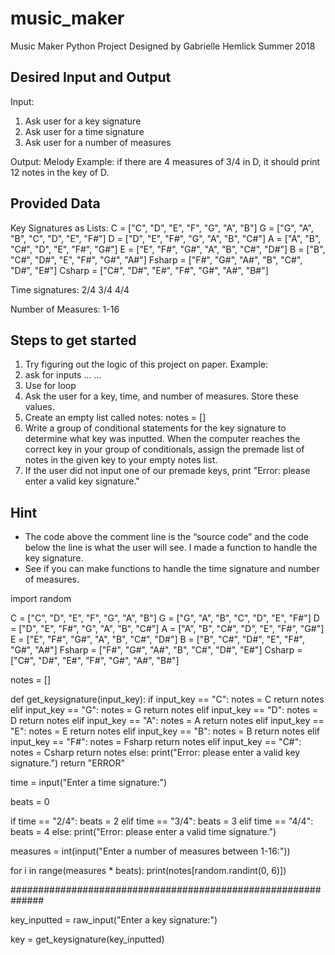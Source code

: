 # music_maker

Music Maker Python Project
Designed by Gabrielle Hemlick
Summer 2018


## Desired Input and Output

Input:
1. Ask user for a key signature
2. Ask user for a time signature
3. Ask user for a number of measures

Output:
Melody
Example: if there are 4 measures of 3/4 in D, it should print 12 notes in the key of D. 



## Provided Data

Key Signatures as Lists:
C = ["C", "D", "E", "F", "G", "A", "B"]
G = ["G", "A", "B", "C", "D", "E", "F#"]
D = ["D", "E", "F#", "G", "A", "B", "C#"]
A = ["A", "B", "C#", "D", "E", "F#", "G#"]
E = ["E", "F#", "G#", "A", "B", "C#", "D#"]
B = ["B", "C#", "D#", "E", "F#", "G#", "A#"]
Fsharp = ["F#", "G#", "A#", "B", "C#", "D#", "E#"]
Csharp = ["C#", "D#", "E#", "F#", "G#", "A#", "B#"]

Time signatures:
2/4
3/4
4/4

Number of Measures:
1-16





## Steps to get started
1.	Try figuring out the logic of this project on paper.
Example: 
1. ask for inputs
...
...
6. Use for loop
2.	Ask the user for a key, time, and number of measures. Store these values.
3.	Create an empty list called notes: 
notes = []
4.	Write a group of conditional statements for the key signature to determine what key was inputted. When the computer reaches the correct key in your group of conditionals, assign the premade list of notes in the given key to your empty notes list. 
5.	If the user did not input one of our premade keys, print 
"Error: please enter a valid key signature."


## Hint

-	The code above the comment line is the “source code” and the code below the line is what the user will see. I made a function to handle the key signature. 
-	See if you can make functions to handle the time signature and number of measures. 

import random

C = ["C", "D", "E", "F", "G", "A", "B"]
G = ["G", "A", "B", "C", "D", "E", "F#"]
D = ["D", "E", "F#", "G", "A", "B", "C#"]
A = ["A", "B", "C#", "D", "E", "F#", "G#"]
E = ["E", "F#", "G#", "A", "B", "C#", "D#"]
B = ["B", "C#", "D#", "E", "F#", "G#", "A#"]
Fsharp = ["F#", "G#", "A#", "B", "C#", "D#", "E#"]
Csharp = ["C#", "D#", "E#", "F#", "G#", "A#", "B#"]

notes = []

def get_keysignature(input_key):
  if input_key == "C":
    notes = C
    return notes
  elif input_key == "G":
    notes = G
    return notes
  elif input_key == "D":
    notes = D
    return notes
  elif input_key == "A":
    notes = A
    return notes
  elif input_key == "E":
    notes = E
    return notes
  elif input_key == "B":
    notes = B
    return notes
  elif input_key == "F#":
    notes = Fsharp
    return notes
  elif input_key == "C#":
    notes = Csharp
    return notes
  else:
    print("Error: please enter a valid key signature.")
    return "ERROR"

time = input("Enter a time signature:")

beats = 0

if time == "2/4":
  beats = 2
elif time == "3/4":
  beats = 3
elif time == "4/4":
  beats = 4
else:
  print("Error: please enter a valid time signature.")

measures = int(input("Enter a number of measures between 1-16:"))

for i in range(measures * beats):
  print(notes[random.randint(0, 6)])

##############################################################

key_inputted = raw_input("Enter a key signature:")

key = get_keysignature(key_inputted)
